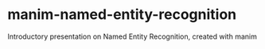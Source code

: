 # manim-named-entity-recognition
Introductory presentation on Named Entity Recognition, created with manim
